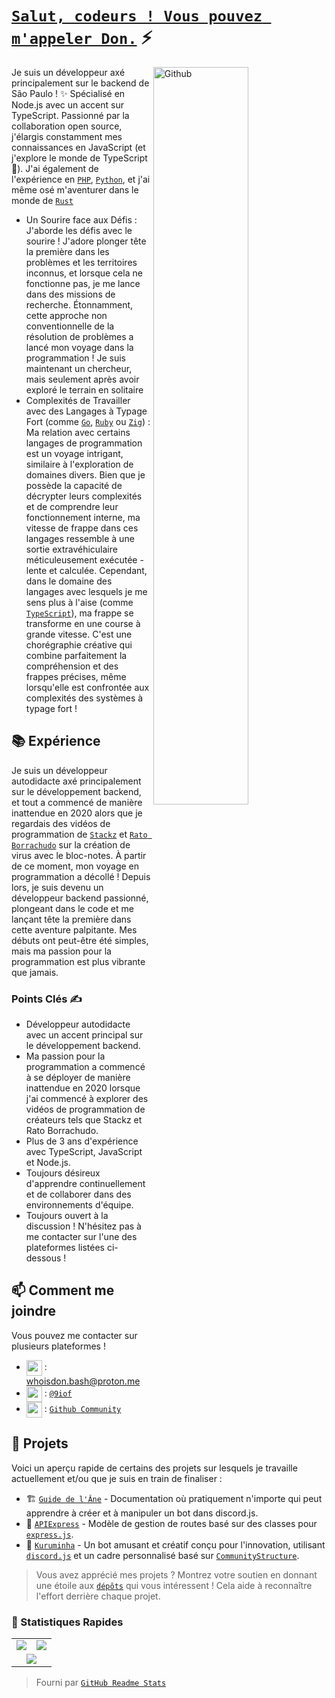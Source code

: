 # [`Salut, codeurs ! Vous pouvez m'appeler Don.`]() ⚡  <img src="https://komarev.com/ghpvc/?username=whoisdon&style=flat-square" alt="" align="center" />

<p dir="auto"><a target="_blank" rel="noopener noreferrer nofollow" href="https://raw.githubusercontent.com/onimur/.github/master/.resources/git-header.svg"><img width="55%" align="right" alt="Github" src="https://raw.githubusercontent.com/onimur/.github/master/.resources/git-header.svg" style="max-width: 100%;"></a></p>

Je suis un développeur axé principalement sur le backend de São Paulo ! ✨ Spécialisé en Node.js avec un accent sur TypeScript. Passionné par la collaboration open source, j'élargis constamment mes connaissances en JavaScript (et j'explore le monde de TypeScript 👀). J'ai également de l'expérience en [`PHP`], [`Python`], et j'ai même osé m'aventurer dans le monde de [`Rust`]

- Un Sourire face aux Défis : J'aborde les défis avec le sourire ! J'adore plonger tête la première dans les problèmes et les territoires inconnus, et lorsque cela ne fonctionne pas, je me lance dans des missions de recherche. Étonnamment, cette approche non conventionnelle de la résolution de problèmes a lancé mon voyage dans la programmation ! Je suis maintenant un chercheur, mais seulement après avoir exploré le terrain en solitaire
- Complexités de Travailler avec des Langages à Typage Fort (comme [`Go`], [`Ruby`] ou [`Zig`]) : Ma relation avec certains langages de programmation est un voyage intrigant, similaire à l'exploration de domaines divers. Bien que je possède la capacité de décrypter leurs complexités et de comprendre leur fonctionnement interne, ma vitesse de frappe dans ces langages ressemble à une sortie extravéhiculaire méticuleusement exécutée - lente et calculée. Cependant, dans le domaine des langages avec lesquels je me sens plus à l'aise (comme [`TypeScript`]), ma frappe se transforme en une course à grande vitesse. C'est une chorégraphie créative qui combine parfaitement la compréhension et des frappes précises, même lorsqu'elle est confrontée aux complexités des systèmes à typage fort !

## 📚 Expérience

Je suis un développeur autodidacte axé principalement sur le développement backend, et tout a commencé de manière inattendue en 2020 alors que je regardais des vidéos de programmation de [`Stackz`] et [`Rato Borrachudo`] sur la création de virus avec le bloc-notes. À partir de ce moment, mon voyage en programmation a décollé ! Depuis lors, je suis devenu un développeur backend passionné, plongeant dans le code et me lançant tête la première dans cette aventure palpitante. Mes débuts ont peut-être été simples, mais ma passion pour la programmation est plus vibrante que jamais.

### Points Clés ✍️

- Développeur autodidacte avec un accent principal sur le développement backend.
- Ma passion pour la programmation a commencé à se déployer de manière inattendue en 2020 lorsque j'ai commencé à explorer des vidéos de programmation de créateurs tels que Stackz et Rato Borrachudo.
- Plus de 3 ans d'expérience avec TypeScript, JavaScript et Node.js.
- Toujours désireux d'apprendre continuellement et de collaborer dans des environnements d'équipe.
- Toujours ouvert à la discussion ! N'hésitez pas à me contacter sur l'une des plateformes listées ci-dessous !

## 📫 Comment me joindre

Vous pouvez me contacter sur plusieurs plateformes !
- <img src="https://i.imgur.com/y8edTyt.png" align="center" width="25" height="25"> :  whoisdon.bash@proton.me
- <img src="https://i.imgur.com/Hi1oMJ5.png" align="center" width="25" height="25"> : [`@9iof`](https://discord.com/users/828677274659586068)
- <img src="https://i.imgur.com/ir5Mt1n.png" align="center" width="25" height="25"> : [`Github Community`](https://github.com/whoisdon)

## 🔭 Projets

Voici un aperçu rapide de certains des projets sur lesquels je travaille actuellement et/ou que je suis en train de finaliser :

- 🏗️ [`Guide de l'Âne`] - Documentation où pratiquement n'importe qui peut apprendre à créer et à manipuler un bot dans discord.js.
- 🚂 [`APIExpress`] - Modèle de gestion de routes basé sur des classes pour [`express.js`].
- 🤖 [`Kuruminha`] - Un bot amusant et créatif conçu pour l'innovation, utilisant [`discord.js`] et un cadre personnalisé basé sur [`CommunityStructure`].

> Vous avez apprécié mes projets ? Montrez votre soutien en donnant une étoile aux [`dépôts`] qui vous intéressent ! Cela aide à reconnaître l'effort derrière chaque projet.

### 👀 Statistiques Rapides

<table>
  <tr>
    <td align="center" style="padding=0;width=50%;">
      <img align="center" style="padding=0;" src="https://github-readme-stats.vercel.app/api?username=whoisdon&show_icons=true&title_color=4F8CC9&text_color=9f9f9f&bg_color=151515&hide_border=true&icon_color=4F8CC9&hide_title=true&count_private=true%22" />
    </td>
    <td align="center" style="padding=0;width=50%;">
      <img align="center" style="padding=0;" src="https://github-readme-stats.vercel.app/api/top-langs/?username=whoisdon&layout=compact&title_color=4F8CC9&text_color=9f9f9f&bg_color=151515&hide_border=true&icon_color=4F8CC9&hide=visual%20basic&count_private=true" />
    </td>
  </tr>
  <tr>
    <td align="center" colspan="2" style="padding=0;width=100%;">
      <img align="center" style="padding=0;" src="https://github-readme-activity-graph.vercel.app/graph?username=whoisdon&theme=tokyo-night&custom_title=Whoisdon's%20Contribution%20Graph" />
    </td>
  </tr>
</table>

> Fourni par [`GitHub Readme Stats`]


<!----------------- LIENS --------------->
[`Ruby`]:                https://www.ruby-lang.org/en/
[`Zig`]:                 https://ziglang.org/
[`PHP`]:                 https://www.php.net/
[`Python`]:              https://www.python.org/
[`TypeScript`]:          https://www.typescriptlang.org/
[`Kotlin`]:              https://kotlinlang.org/
[`Java`]:                https://adoptopenjdk.net/
[`Rust`]:                https://www.rust-lang.org/
[`Go`]:                  https://golang.org
[`Discord`]:             https://discord.com/
[`discord.js`]:          https://discord.js.org/#/
[`express.js`]:          https://expressjs.com/
[`dépôts`]:              https://github.com/whoisdon?tab=repositories
[`GitHub Readme Stats`]: https://github.com/anuraghazra/github-readme-stats

<!--------------- Youtube ----------------->
[`Stackz`]:             https://www.youtube.com/@STACKZOFICIAL
[`Rato Borrachudo`]:    https://www.youtube.com/@RatoBorrachudo

<!--------------- Projets ----------------->
[`CommunityStructure`]: https://github.com/whoisdon/CommunityStructure
[`Guide de l'Âne`]:     https://github.com/whoisdon/donkeyguide
[`APIExpress`]:         https://github.com/whoisdon/APIExpress
[`Kuruminha`]:          https://github.com/whoisdon/CommunityStructure/tree/Kuruminha
